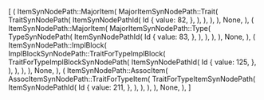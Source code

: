 [
    (
        ItemSynNodePath::MajorItem(
            MajorItemSynNodePath::Trait(
                TraitSynNodePath(
                    ItemSynNodePathId(
                        Id {
                            value: 82,
                        },
                    ),
                ),
            ),
        ),
        None,
    ),
    (
        ItemSynNodePath::MajorItem(
            MajorItemSynNodePath::Type(
                TypeSynNodePath(
                    ItemSynNodePathId(
                        Id {
                            value: 83,
                        },
                    ),
                ),
            ),
        ),
        None,
    ),
    (
        ItemSynNodePath::ImplBlock(
            ImplBlockSynNodePath::TraitForTypeImplBlock(
                TraitForTypeImplBlockSynNodePath(
                    ItemSynNodePathId(
                        Id {
                            value: 125,
                        },
                    ),
                ),
            ),
        ),
        None,
    ),
    (
        ItemSynNodePath::AssocItem(
            AssocItemSynNodePath::TraitForTypeItem(
                TraitForTypeItemSynNodePath(
                    ItemSynNodePathId(
                        Id {
                            value: 211,
                        },
                    ),
                ),
            ),
        ),
        None,
    ),
]